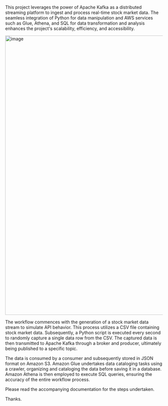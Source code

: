 This project leverages the power of Apache Kafka as a distributed streaming platform to ingest
and process real-time stock market data. The seamless integration of Python for data
manipulation and AWS services such as Glue, Athena, and SQL for data transformation and
analysis enhances the project's scalability, efficiency, and accessibility. 

<img width="893" alt="image" src="https://github.com/randyvelasco/Portfolio-Projects/assets/124484712/e55ad01f-bce4-4e4e-a54b-68d9093f61d2">


The workflow commences with the generation of a stock market data stream to simulate API
behavior. This process utilizes a CSV file containing stock market data. Subsequently, a Python
script is executed every second to randomly capture a single data row from the CSV. The
captured data is then transmitted to Apache Kafka through a broker and producer, ultimately
being published to a specific topic.

The data is consumed by a consumer and subsequently stored in JSON format on Amazon S3.
Amazon Glue undertakes data cataloging tasks using a crawler, organizing and cataloging the
data before saving it in a database. Amazon Athena is then employed to execute SQL queries,
ensuring the accuracy of the entire workflow process.

Please read the accompanying documentation for the steps undertaken.


Thanks.
